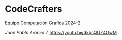 # CodeCrafters
 Equipo Computación Grafica 2024-2

*Juan Pablo Arango Z*  https://youtu.be/dkbsQUZ4OwM
